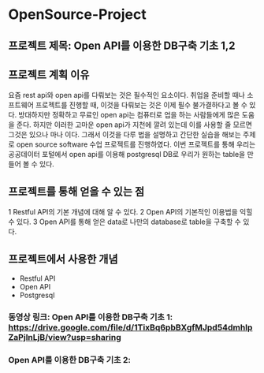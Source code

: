 # OpenSource-Project

## 프로젝트 제목: Open API를 이용한 DB구축 기초 1,2

## 프로젝트 계획 이유
요즘 rest api와 open api를 다뤄보는 것은 필수적인 요소이다. 취업을 준비할 때나 소프트웨어 프로젝트를 진행할 때, 이것을 다뤄보는 것은 이제 필수 불가결하다고 볼 수 있다. 방대하지만 정확하고 무료인 open api는 컴퓨터로 업을 하는 사람들에게 많은 도움을 준다. 하지만 이러한 고마운 open api가 지천에 깔려 있는데 이를 사용할 줄 모르면 그것은 있으나 마나 이다. 그래서 이것을 다루 법을 설명하고 간단한 실습을 해보는 주제로 open source software 수업 프로젝트를 진행하였다. 이번 프로젝트를 통해 우리는 공공데이터 포털에서 open api를 이용해 postgresql DB로 우리가 원하는 table을 만들어 볼 수 있다.

## 프로젝트를 통해 얻을 수 있는 점 
 1 Restful API의 기본 개념에 대해 알 수 있다.
 2 Open API의 기본적인 이용법을 익힐 수 있다. 
 3 Open API를 통해 얻은 data로 나만의 database로 table을 구축할 수 있다. 

## 프로젝트에서 사용한 개념 
  * Restful API
  * Open API
  * Postgresql

### 동영상 링크: Open API를 이용한 DB구축 기초 1: https://drive.google.com/file/d/1TixBq6pbBXgfMJpd54dmhlpZaPjlnLjB/view?usp=sharing
###           Open API를 이용한 DB구축 기초 2: 
